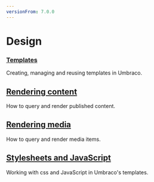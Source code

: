 ```yaml
---
versionFrom: 7.0.0
---
```


# Design

### [Templates](Templates/)
Creating, managing and reusing templates in Umbraco.

## [Rendering content](Rendering-Content/)
How to query and render published content.

## [Rendering media](Rendering-Media/)
How to query and render media items.

## [Stylesheets and JavaScript](Stylesheets-JavaScript/)
Working with css and JavaScript in Umbraco's templates.
